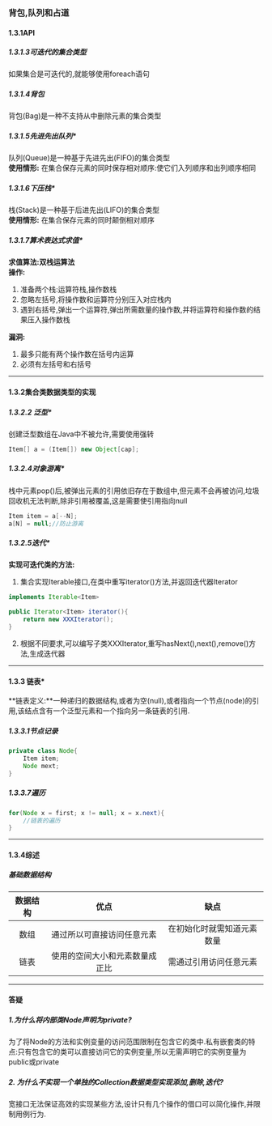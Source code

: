 ### 背包,队列和占道

#### 1.3.1API

##### 1.3.1.3可迭代的集合类型
如果集合是可迭代的,就能够使用foreach语句

##### 1.3.1.4背包
背包(Bag)是一种不支持从中删除元素的集合类型

##### 1.3.1.5先进先出队列*
队列(Queue)是一种基于先进先出(FIFO)的集合类型</br>
**使用情形:** 在集合保存元素的同时保存相对顺序:使它们入列顺序和出列顺序相同

##### 1.3.1.6下压栈*
栈(Stack)是一种基于后进先出(LIFO)的集合类型</br>
**使用情形:** 在集合保存元素的同时颠倒相对顺序

##### 1.3.1.7算术表达式求值*
**求值算法:双栈运算法**</br>
**操作:**</br>
1. 准备两个栈:运算符栈,操作数栈
2. 忽略左括号,将操作数和运算符分别压入对应栈内
3. 遇到右括号,弹出一个运算符,弹出所需数量的操作数,并将运算符和操作数的结果压入操作数栈</br>

**漏洞:**</br>
1. 最多只能有两个操作数在括号内运算
2. 必须有左括号和右括号</br>

---

#### 1.3.2集合类数据类型的实现

##### 1.3.2.2 泛型*
创建泛型数组在Java中不被允许,需要使用强转
```Java
Item[] a = (Item[]) new Object[cap];
```
##### 1.3.2.4对象游离*
栈中元素pop()后,被弹出元素的引用依旧存在于数组中,但元素不会再被访问,垃圾回收机无法判断,除非引用被覆盖,这是需要使引用指向null
```Java
Item item = a[--N];
a[N] = null;//防止游离
```

##### 1.3.2.5迭代*
**实现可迭代类的方法:**</br>
1. 集合实现Iterable<Item>接口,在类中重写iterator()方法,并返回迭代器Iterator<Item>
```Java
implements Iterable<Item> 

public Iterator<Item> iterator(){
	return new XXXIterator();
}
```
2. 根据不同要求,可以编写子类XXXIterator<Item>,重写hasNext(),next(),remove()方法,生成迭代器

---

#### 1.3.3 链表*

**链表定义:**一种递归的数据结构,或者为空(null),或者指向一个节点(node)的引用,该结点含有一个泛型元素和一个指向另一条链表的引用.

##### 1.3.3.1节点记录

```Java
private class Node{
	Item item;
	Node mext;
}
```

##### 1.3.3.7遍历

```Java
for(Node x = first; x != null; x = x.next){
	//链表的遍历
}
```

---

#### 1.3.4综述

##### 基础数据结构
| 数据结构 | 优点 | 缺点 |
|:----:|:------------------------------:|:------------------------------:|
|数组|通过所以可直接访问任意元素|在初始化时就需知道元素数量|
|链表|使用的空间大小和元素数量成正比|需通过引用访问任意元素|

---

#### 答疑
##### 1.为什么将内部类Node声明为private?</br>
为了将Node的方法和实例变量的访问范围限制在包含它的类中.私有嵌套类的特点:只有包含它的类可以直接访问它的实例变量,所以无需声明它的实例变量为public或private

##### 2. 为什么不实现一个单独的Collection数据类型实现添加,删除,迭代?</br>
宽接口无法保证高效的实现某些方法,设计只有几个操作的借口可以简化操作,并限制用例行为.


